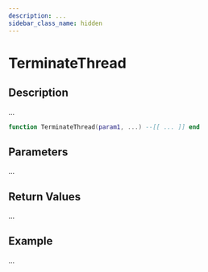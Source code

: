 ```yaml
---
description: ...
sidebar_class_name: hidden
---
```


# TerminateThread

## Description

...

```lua
function TerminateThread(param1, ...) --[[ ... ]] end
```

## Parameters

...

## Return Values

...

## Example

...

